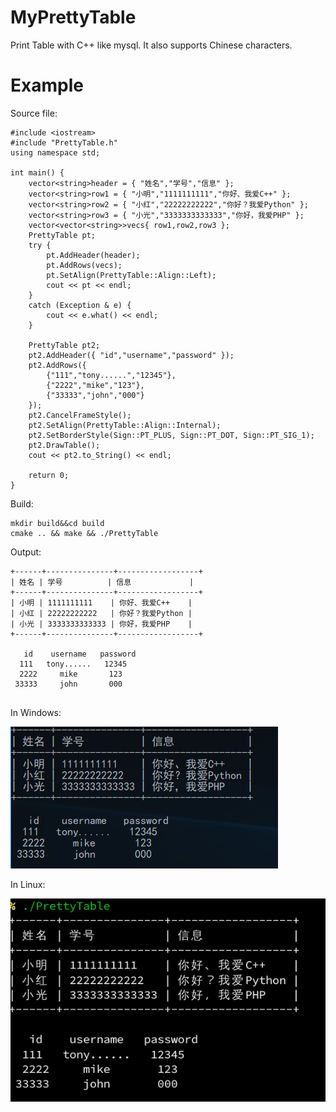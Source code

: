 # MyPrettyTable
Print Table with C++ like mysql.
It also supports Chinese characters.

# Example
Source file:
```
#include <iostream>
#include "PrettyTable.h"
using namespace std;

int main() {
    vector<string>header = { "姓名","学号","信息" };
    vector<string>row1 = { "小明","1111111111","你好、我爱C++" };
    vector<string>row2 = { "小红","22222222222","你好？我爱Python" };
    vector<string>row3 = { "小光","3333333333333","你好，我爱PHP" };
    vector<vector<string>>vecs{ row1,row2,row3 };
    PrettyTable pt;
    try {
        pt.AddHeader(header);
        pt.AddRows(vecs);
        pt.SetAlign(PrettyTable::Align::Left);
        cout << pt << endl;
    }
    catch (Exception & e) {
        cout << e.what() << endl;
    }

    PrettyTable pt2;
    pt2.AddHeader({ "id","username","password" });
    pt2.AddRows({
        {"111","tony......","12345"},
        {"2222","mike","123"},
        {"33333","john","000"}
    });
    pt2.CancelFrameStyle();
    pt2.SetAlign(PrettyTable::Align::Internal);
    pt2.SetBorderStyle(Sign::PT_PLUS, Sign::PT_DOT, Sign::PT_SIG_1);
    pt2.DrawTable();
    cout << pt2.to_String() << endl;

    return 0;
} 
```
Build:
```
mkdir build&&cd build
cmake .. && make && ./PrettyTable
```
Output:
```
+------+---------------+------------------+
| 姓名 | 学号          | 信息             |
+------+---------------+------------------+
| 小明 | 1111111111    | 你好、我爱C++    |
| 小红 | 22222222222   | 你好？我爱Python |
| 小光 | 3333333333333 | 你好，我爱PHP    |
+------+---------------+------------------+

   id    username   password
  111   tony......   12345
  2222     mike       123
 33333     john       000
 
```

In Windows:

![image](https://github.com/josexy/MyPrettyTable/blob/master/photo_windows.png)

In Linux:

![image](https://github.com/josexy/MyPrettyTable/blob/master/photo_linux.png)

